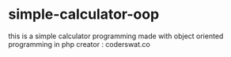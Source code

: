 # simple-calculator-oop
this is a simple calculator programming made
with object oriented programming in php
creator : coderswat.co
